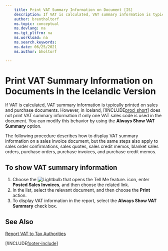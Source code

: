 ```yaml
---
    title: Print VAT Summary Information on Document [IS]
    description: If VAT is calculated, VAT summary information is typically printed on the sales and purchase documents.
    author: brentholtorf
    ms.topic: conceptual
    ms.devlang: na
    ms.tgt_pltfrm: na
    ms.workload: na
    ms.search.keywords:
    ms.date: 06/25/2021
    ms.author: bholtorf

---
```

# Print VAT Summary Information on Documents in the Icelandic Version
If VAT is calculated, VAT summary information is typically printed on sales and purchase documents. However, in Iceland, [!INCLUDE[prod_short](../../includes/prod_short.md)] does not print VAT summary information if only one VAT sales code is used in the document. You can modify this behavior by using the **Always Show VAT Summary** option.  

The following procedure describes how to display VAT summary information on a sales invoice document, but the same steps also apply to sales order confirmations, sales quotes, sales credit memos, blanket sales orders, purchase orders, purchase invoices, and purchase credit memos.  

## To show VAT summary information  

1.  Choose the ![Lightbulb that opens the Tell Me feature.](../../media/ui-search/search_small.png "Tell me what you want to do") icon, enter **Posted Sales Invoices**, and then choose the related link.  
2.  In the list, select the relevant document, and then choose the **Print** action.  
3.  To display VAT information in the report, select the **Always Show VAT Summary** check box.  

## See Also  
[Report VAT to Tax Authorities](../../finance-how-report-vat.md)


[!INCLUDE[footer-include](../../includes/footer-banner.md)]